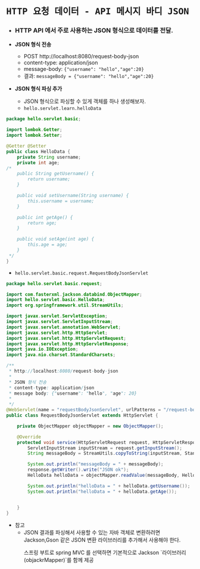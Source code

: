 # `HTTP 요청 데이터 - API 메시지 바디 JSON`

- ### HTTP API 에서 주로 사용하는 JSON 형식으로 데이터를 전달.

- <b>JSON 형식 전송</b>
  - POST http://localhost:8080/request-body-json
  - content-type: application/json
  - message-body: `{"username": "hello","age":20}`
  - 결과: `messageBody = {"username": "hello","age":20}`<br>
- <b>JSON 형식 파싱 추가</b>
  - JSON 형식으로 파싱할 수 있게 객체를 하나 생성해보자.
  - `hello.servlet.learn.helloData`

```java
package hello.servlet.basic;

import lombok.Getter;
import lombok.Setter;

@Getter @Setter
public class HelloData {
    private String username;
    private int age;
/*
    public String getUsername() {
        return username;
    }

    public void setUsername(String username) {
        this.username = username;
    }

    public int getAge() {
        return age;
    }

    public void setAge(int age) {
        this.age = age;
    }
 */
}
```
  - `hello.servlet.basic.request.RequestBodyJsonServlet`

```java
package hello.servlet.basic.request;

import com.fasterxml.jackson.databind.ObjectMapper;
import hello.servlet.basic.HelloData;
import org.springframework.util.StreamUtils;

import javax.servlet.ServletException;
import javax.servlet.ServletInputStream;
import javax.servlet.annotation.WebServlet;
import javax.servlet.http.HttpServlet;
import javax.servlet.http.HttpServletRequest;
import javax.servlet.http.HttpServletResponse;
import java.io.IOException;
import java.nio.charset.StandardCharsets;

/**
 * http://localhost:8080/request-body-json
 *
 * JSON 형식 전송
 * content-type: application/json
 * message body: {"username": "hello", "age": 20}
 *
 */
@WebServlet(name = "requestBodyJsonServlet", urlPatterns = "/request-body-json")
public class RequestBodyJsonServlet extends HttpServlet {

    private ObjectMapper objectMapper = new ObjectMapper();

    @Override
    protected void service(HttpServletRequest request, HttpServletResponse response) throws ServletException, IOException {
        ServletInputStream inputStream = request.getInputStream();
        String messageBody = StreamUtils.copyToString(inputStream, StandardCharsets.UTF_8);

        System.out.println("messageBody = " + messageBody);
        response.getWriter().write("JSON ok");
        HelloData helloData = objectMapper.readValue(messageBody, HelloData.class);

        System.out.println("helloData = " + helloData.getUsername());
        System.out.println("helloData = " + helloData.getAge());


    }
}
```

- 참고
  - JSON 결과를 파싱해서 사용할 수 있는 자바 객체로 변환하려면 Jackson,Gson 같은 JSON 변환 라이브러리를 추가해서 사용해야 한다. 
    <p>스프링 부트로 spring MVC 를 선택하면 기본적으로 Jackson `라이브러리 (objackrMapper)`를 함께 제공</p>

    
